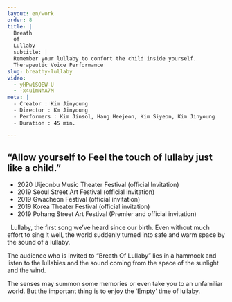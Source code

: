 ```yaml
---
layout: en/work
order: 8
title: |
  Breath 
  of
  Lullaby
  subtitle: |
  Remember your lullaby to confort the child inside yourself.
  Therapeutic Voice Performance
slug: breathy-lullaby
video:
  - yHPw1SQEW-U
  - -x4uimNhA7M
meta: |
  - Creator : Kim Jinyoung
  - Director : Km Jinyoung
  - Performers : Kim Jinsol, Hang Heejeon, Kim Siyeon, Kim Jinyoung
  - Duration : 45 min.

---
```


## “Allow yourself to Feel the touch of lullaby just like a child.”
* 2020 Uijeonbu Music Theater Festival (official Invitation)
* 2019 Seoul Street Art Festival (official invitation)
* 2019 Gwacheon Festival (official invitation) 
* 2019 Korea Theater Festival (official invitation)
* 2019 Pohang Street Art Festival (Premier and official invitation)

&nbsp;
Lullaby, the first song we’ve heard since our birth. Even without much effort to sing it well, the world suddenly turned into safe and warm space by the sound of a lullaby.

The audience who is invited to “Breath Of Lullaby” lies in a hammock and listen to the lullabies and the sound coming from the space of the sunlight and the wind.

The senses may summon some memories or even take you to an unfamiliar world. But the important thing is to enjoy the ‘Empty’ time of lullaby. 
